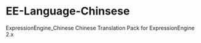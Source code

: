 EE-Language-Chinsese
====================

ExpressionEngine_Chinese
Chinese Translation Pack for ExpressionEngine 2.x 
